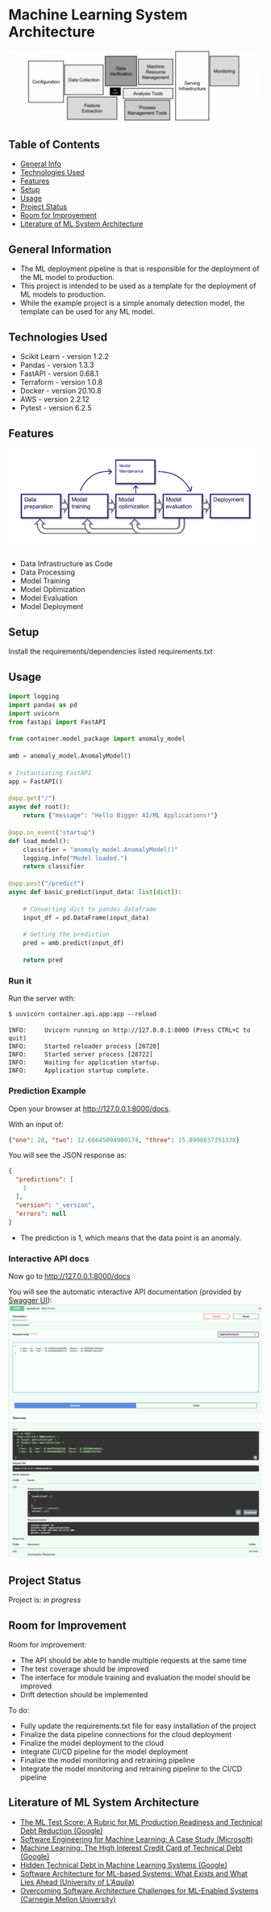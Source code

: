 # Machine Learning System Architecture
![My Image](./data/img/chart.png)




## Table of Contents
* [General Info](#general-information)
* [Technologies Used](#technologies-used)
* [Features](#features)
* [Setup](#setup)
* [Usage](#usage)
* [Project Status](#project-status)
* [Room for Improvement](#room-for-improvement)
* [Literature of ML System Architecture](#literature-of-ml-system-architecture)




## General Information
- The ML deployment pipeline is that is responsible for the deployment of the ML model to production.
- This project is intended to be used as a template for the deployment of ML models to production.
- While the example project is a simple anomaly detection model, the template can be used for any ML model.


## Technologies Used
- Scikit Learn - version 1.2.2
- Pandas - version 1.3.3
- FastAPI - version 0.68.1
- Terraform - version 1.0.8
- Docker - version 20.10.8
- AWS - version 2.2.12
- Pytest - version 6.2.5


## Features
![My Image](./data/img/ml.png)

- Data Infrastructure as Code
- Data Processing
- Model Training
- Model Optimization
- Model Evaluation
- Model Deployment


## Setup
Install the requirements/dependencies listed requirements.txt



## Usage

````python
import logging
import pandas as pd
import uvicorn
from fastapi import FastAPI

from container.model_package import anomaly_model

amb = anomaly_model.AnomalyModel()

# Instantiating FastAPI
app = FastAPI()

@app.get("/")
async def root():
    return {"message": "Hello Bigger AI/ML Applications!"}

@app.on_event("startup")
def load_model():
    classifier = "anomaly_model.AnomalyModel()"
    logging.info("Model loaded.")
    return classifier

@app.post("/predict")
async def basic_predict(input_data: list[dict]):

    # Converting dict to pandas dataframe
    input_df = pd.DataFrame(input_data)

    # Getting the prediction
    pred = amb.predict(input_df)

    return pred
````



### Run it

Run the server with:

<div class="termy">

```console
$ uuvicorn container.api.app:app --reload

INFO:     Uvicorn running on http://127.0.0.1:8000 (Press CTRL+C to quit)
INFO:     Started reloader process [28720]
INFO:     Started server process [28722]
INFO:     Waiting for application startup.
INFO:     Application startup complete.
```

</div>




### Prediction Example
Open your browser at <a href="http://127.0.0.1:8000/docs" class="external-link" target="_blank">http://127.0.0.1:8000/docs.


With an input of:
```JSON
{"one": 20, "two": 12.66645094909174, "three": 15.8990837351338}
```

You will see the JSON response as:
```json
{
  "predictions": [
    1
  ],
  "version": "_version",
  "errors": null
}
```
- The prediction is 1, which means that the data point is an anomaly.




### Interactive API docs

Now go to <a href="http://127.0.0.1:8000/docs" class="external-link" target="_blank">http://127.0.0.1:8000/docs

You will see the automatic interactive API documentation (provided by <a href="https://github.com/swagger-api/swagger-ui" class="external-link" target="_blank">Swagger UI</a>):
![My Image](./data/img/fastapi.png)




## Project Status
Project is: _in progress_




## Room for Improvement
Room for improvement:
- The API should be able to handle multiple requests at the same time
- The test coverage should be improved
- The interface for module training and evaluation the model should be improved
- Drift detection should be implemented

To do:
- Fully update the requirements.txt file for easy installation of the project
- Finalize the data pipeline connections for the cloud deployment
- Finalize the model deployment to the cloud
- Integrate CI/CD pipeline for the model deployment
- Finalize the model monitoring and retraining pipeline
- Integrate the model monitoring and retraining pipeline to the CI/CD pipeline




## Literature of ML System Architecture
* [The ML Test Score: A Rubric for ML Production Readiness and Technical Debt Reduction (Google)](https://static.googleusercontent.com/media/research.google.com/en//pubs/archive/aad9f93b86b7addfea4c419b9100c6cdd26cacea.pdf)
* [Software Engineering for Machine Learning: A Case Study (Microsoft)](https://www.microsoft.com/en-us/research/publication/software-engineering-for-machine-learning-a-case-study/)
* [Machine Learning: The High Interest Credit Card of Technical Debt (Google)](https://static.googleusercontent.com/media/research.google.com/en//pubs/archive/43146.pdf)
* [Hidden Technical Debt in Machine Learning Systems (Google)](https://papers.nips.cc/paper/5656-hidden-technical-debt-in-machine-learning-systems.pdf)
* [Software Architecture for ML-based Systems: What Exists and What Lies Ahead (University of L’Aquila)](https://arxiv.org/pdf/2103.07950.pdf)
* [Overcoming Software Architecture Challenges for ML-Enabled Systems (Carnegie Mellon University)](https://apps.dtic.mil/sti/pdfs/AD1150241.pdf)
